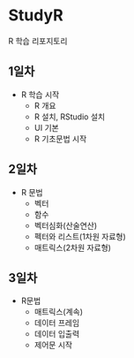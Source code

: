 # StudyR
R 학습 리포지토리

## 1일차
- R 학습 시작
  - R 개요
  - R 설치, RStudio 설치
  - UI 기본
  - R 기초문법 시작

## 2일차
- R 문법
  - 벡터
  - 함수
  - 벡터심화(산술연산)
  - 펙터와 리스트(1차원 자료형)
  - 매트릭스(2차원 자료형)

## 3일차
- R문법
  - 매트릭스(계속)
  - 데이터 프레임
  - 데이터 입출력
  - 제어문 시작
